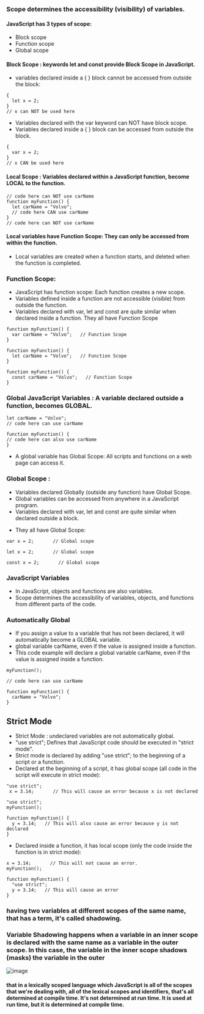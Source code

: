 
### Scope determines the accessibility (visibility) of variables.
#### JavaScript has 3 types of scope:
* Block scope
* Function scope
* Global scope

#### Block Scope : keywords let and const provide Block Scope in JavaScript.
* variables declared inside a { } block cannot be accessed from outside the block:
```
{
  let x = 2;
}
// x can NOT be used here
```
* Variables declared with the var keyword can NOT have block scope.
* Variables declared inside a { } block can be accessed from outside the block.
```
{
  var x = 2;
}
// x CAN be used here
```
#### Local Scope : Variables declared within a JavaScript function, become LOCAL to the function.
```
// code here can NOT use carName
function myFunction() {
  let carName = "Volvo";
  // code here CAN use carName
}
// code here can NOT use carName
```
#### Local variables have Function Scope: They can only be accessed from within the function.
 * Local variables are created when a function starts, and deleted when the function is completed.

### Function Scope:
* JavaScript has function scope: Each function creates a new scope.
* Variables defined inside a function are not accessible (visible) from outside the function.
* Variables declared with var, let and const are quite similar when declared inside a function. They all have Function Scope
```
function myFunction() {
  var carName = "Volvo";   // Function Scope
}
```

```
function myFunction() {
  let carName = "Volvo";   // Function Scope
}
```
```
function myFunction() {
  const carName = "Volvo";   // Function Scope
}
```
### Global JavaScript Variables : A variable declared outside a function, becomes GLOBAL.
```
let carName = "Volvo";
// code here can use carName

function myFunction() {
// code here can also use carName
}
```
* A global variable has Global Scope: All scripts and functions on a web page can access it. 

### Global Scope :
* Variables declared Globally (outside any function) have Global Scope.
* Global variables can be accessed from anywhere in a JavaScript program.
* Variables declared with var, let and const are quite similar when declared outside a block.
- They all have Global Scope:
```
var x = 2;       // Global scope
```
```
let x = 2;       // Global scope
```
```
const x = 2;       // Global scope
```
### JavaScript Variables
* In JavaScript, objects and functions are also variables.
* Scope determines the accessibility of variables, objects, and functions from different parts of the code.

### Automatically Global
 * If you assign a value to a variable that has not been declared, it will automatically become a GLOBAL variable.
 * global variable carName, even if the value is assigned inside a function.
* This code example will declare a global variable carName, even if the value is assigned inside a function.
```
myFunction();

// code here can use carName

function myFunction() {
  carName = "Volvo";
}
```
## Strict Mode 
*  Strict Mode : undeclared variables are not automatically global.
* "use strict"; Defines that JavaScript code should be executed in "strict mode".
* Strict mode is declared by adding "use strict"; to the beginning of a script or a function.
* Declared at the beginning of a script, it has global scope (all code in the script will execute in strict mode):
```
"use strict";
 x = 3.14;       // This will cause an error because x is not declared
```
```
"use strict";
myFunction();

function myFunction() {
  y = 3.14;   // This will also cause an error because y is not declared
}
```
* Declared inside a function, it has local scope (only the code inside the function is in strict mode):
```
x = 3.14;       // This will not cause an error.
myFunction();

function myFunction() {
  "use strict";
  y = 3.14;   // This will cause an error
}
```








### having two variables at different scopes of the same name, that has a term, it's called shadowing.
### Variable Shadowing happens when a variable in an inner scope is declared with the same name as a variable in the outer scope. In this case, the variable in the inner scope shadows (masks) the variable in the outer 
![image](https://github.com/alaa-abuhani/Mastering-JavaScript-in-20Days/assets/65255601/39008554-5308-4690-8076-602bed7d7943)


#### that in a lexically scoped language which JavaScript is all of the scopes that we're dealing with, all of the lexical scopes and identifiers, that's all determined at compile time. It's not determined at run time. It is used at run time, but it is determined at compile time.


